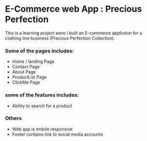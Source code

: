 # E-Commerce web App : Precious Perfection 

This is a learning project were i built an E-commerce appliction for a clothing line business (Precious Perfection Collection). 
### Some of the pages includes:
- Home / landing Page
- Contact Page 
- About Page
- ProductList Page
- ClickMe Page
### some of the features includes:
- Ability to search for a product
### Others 
- Web app is mobile responsive 
- Footer contains link to social media accounts




